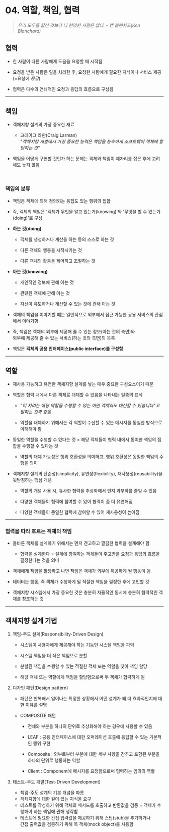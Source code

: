 # 04. 역할, 책임, 협력

> *우리 모두를 합친 것보다 더 현명한 사람은 없다.   - 캔 블랜차드(Ken Blanchard)*


## 협력
- 한 사람이 다른 사람에게 도움을 요청할 때 시작됨

- 요청을 받은 사람은 일을 처리한 후, 요청한 사람에게 필요한 지식이나 서비스 제공(=요청에 *응답*)
- 협력은 다수의 연쇄적인 요청과 응답의 흐름으로 구성됨

<hr>

## 책임
- 객체지향 설계의 가장 중요한 재료

  - 크레이그 라만(Craig Larman) <br/>
    *"객체지향 개발에서 가장 중요한 능력은 책임을 능숙하게 소프트웨어 객체에 할당하는 것"*
- 책임을 어떻게 구현할 것인가 하는 문제는 객체와 책임이 제자리를 잡은 후에 고려해도 늦지 않음

<br/>

### 책임의 분류
- 책임은 객체에 의해 정의되는 응집도 있는 행위의 집합

- 즉, 객체의 책임은 '객체가 무엇을 알고 있는가(knowing)'와 '무엇을 할 수 있는가(doing)'로 구성
- **하는 것(doing)**
  - 객체를 생성하거나 계산을 하는 등의 스스로 하는 것
  
  - 다른 객체의 행동을 시작시키는 것
  - 다른 객체의 활동을 제어하고 조절하는 것
- **아는 것(knowing)**
  - 개인적인 정보에 관해 아는 것
  
  - 관련된 객체에 관해 아는 것
  - 자신이 유도하거나 계산할 수 있는 것에 관해 아는 것
- 객체의 책임을 이야기할 떄는 일반적으로 외부에서 접근 가능한 공용 서비스의 관점에서 이야기함
- 즉, 책임은 객체의 외부에 제공해 줄 수 있는 정보(아는 것의 측면)와 <br>
  외부에 제공해 줄 수 있는 서비스(하는 것의 측면)의 목록
- 책임은 **객체의 공용 인터페이스(public interface)를 구성함**

<hr>

## 역할
- 재사용 가능하고 유연한 객체지향 설계를 낳는 매우 중요한 구성요소이기 때문

- 역할은 협력 내에서 다른 객체로 대체할 수 있음을 나타내는 일종의 표식
  - *"이 자리는 해당 역할을 수행할 수 있는 어떤 객체라도 대신할 수 있습니다"고 말하는 것과 같음*
  
  - 역할을 대체하기 위해서는 각 역할이 수신할 수 있는 메시지를 동일한 방식으로 이해해야 함
- 동일한 역할을 수행할 수 있다는 것 = 해당 객체들이 협력 내에서 동이한 책임의 집합을 수행할 수 있다는 것
  - 역할의 대체 가능성은 행위 호환성을 의미하고, 행위 호환성은 동일한 책임의 수행을 의미
- 객체지향 설계의 단순성(simplicity), 유연성(flexibility), 재사용성(reusability)을 뒷받침하는 핵심 개념
  - 역할의 개념 사용 시, 유사한 협력을 추상화해서 인지 과부하를 줄일 수 있음
  
  - 다양한 객체들이 협력에 참여할 수 있어 협력이 좀 더 유연해짐
  - 다양한 객체들이 동일한 협력에 참여할 수 있어 재사용성이 높아짐

<hr>

### 협력을 따라 흐르는 객체의 책임
- 올바른 객체를 설계하기 위해서는 먼저 견고하고 깔끔한 협력을 설계해야 함
  - 협력을 설계한다 = 설계에 참여하는 객체들이 주고받을 요청과 응답의 흐름을 결정한다는 것을 의미
  
- 객체에게 책임을 할당하고 나면 책임은 객체가 외부에 제공하게 될 행동이 됨
- 데이터는 행동, 즉 객체가 수행하게 될 적절한 책임을 결정한 후에 고민할 것
- 객체지향 시스템에서 가장 중요한 것은 충분히 자율적인 동시에 충분히 협력적인 객체를 창조하는 것

<hr>

## 객체지향 설계 기법
1. 책임-주도 설계(Responsibility-Driven Design)
    - 시스템이 사용자에게 제공해야 하는 기능인 시스템 책임을 파악
    
    - 시스템 책임을 더 작은 책임으로 분할
    - 분할된 책임을 수행할 수 있는 적절한 객체 또는 역할을 찾아 책임 할당
    - 해당 객체 또는 역할에게 책임을 할당함으로써 두 객체가 협력하게 됨

2. 디자인 패턴(Design pattern)
    - 패턴은 반복해서 일어나는 특정한 상황에서 어떤 설계가 왜 더 효과적인지에 대한 이유를 설명
    
    - COMPOSITE 패턴
      - 전체와 부분을 하나의 단위로 추상화해야 하는 경우에 사용할 수 있음
      
      - LEAF : 공용 인터페이스에 대한 오퍼레이션 호출에 응답할 수 있는 기본적인 행위 구현
      - Composite : 외부로부터 부분에 대한 세부 사항을 감추고 포함된 부분을 하나의 단위로 행동하는 역할
      - Client : Component에 메시지를 요청함으로써 협력하는 임의의 역할


3. 테스트-주도 개발(Test-Driven Development)
    - 책임-주도 설계의 기본 개념을 따름
    - 객체지향에 대한 깊이 있는 지식을 요구
    - 테스트를 작성하기 위해 객체의 메서드를 호출하고 반환값을 검증 = 객체가 수행해야 하는 책임에 관해 생각함
    - 테스트에 필요한 간접 입력값을 제공하기 위해 스텁(stub)을 추가하거나 <br> 간접 출력값을 검증하기 위해 목 객체(mock object)를 사용함
